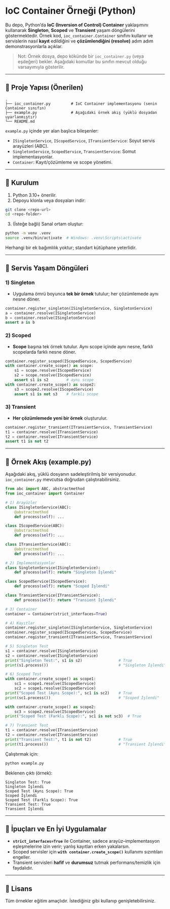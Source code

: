 # IoC Container Örneği (Python)

Bu depo, Python’da **IoC (Inversion of Control) Container** yaklaşımını kullanarak **Singleton**, **Scoped** ve **Transient** yaşam döngülerini göstermektedir. Örnek kod, `ioc_container.Container` sınıfını kullanır ve servislerin nasıl **kayıt** edildiğini ve **çözümlendiğini (resolve)** adım adım demonstrasyonlarla açıklar.

> Not: Örnek dosya, depo kökünde bir `ioc_container.py` (veya eşdeğeri) bekler. Aşağıdaki komutlar bu sınıfın mevcut olduğu varsayımıyla gösterilir.

---

## 📁 Proje Yapısı (Önerilen)

```
.
├── ioc_container.py         # IoC Container implementasyonu (senin Container sınıfın)
├── example.py               # Aşağıdaki örnek akış (yüklü dosyadan uyarlanmıştır)
└── README.md
```

`example.py` içinde yer alan başlıca bileşenler:
- `ISingletonService`, `IScopedService`, `ITransientService`: Soyut servis arayüzleri (ABC).
- `SingletonService`, `ScopedService`, `TransientService`: Somut implementasyonlar.
- `Container`: Kayıt/çözümleme ve scope yönetimi.

---

## 🚀 Kurulum

1) Python 3.10+ önerilir.
2) Depoyu klonla veya dosyaları indir:
```bash
git clone <repo-url>
cd <repo-folder>
```
3) (İsteğe bağlı) Sanal ortam oluştur:
```bash
python -m venv .venv
source .venv/bin/activate  # Windows: .venv\Scripts\activate
```

Herhangi bir ek bağımlılık yoktur; standart kütüphane yeterlidir.

---

## 🧩 Servis Yaşam Döngüleri

### 1) Singleton
- Uygulama ömrü boyunca **tek bir örnek** tutulur; her çözümlemede aynı nesne döner.
```python
container.register_singleton(ISingletonService, SingletonService)
a = container.resolve(ISingletonService)
b = container.resolve(ISingletonService)
assert a is b
```

### 2) Scoped
- **Scope** başına tek örnek tutulur. Aynı scope içinde aynı nesne, farklı scopelarda farklı nesne döner.
```python
container.register_scoped(IScopedService, ScopedService)
with container.create_scope() as scope:
    s1 = scope.resolve(IScopedService)
    s2 = scope.resolve(IScopedService)
    assert s1 is s2        # aynı scope
with container.create_scope() as scope2:
    s3 = scope2.resolve(IScopedService)
    assert s1 is not s3    # farklı scope
```

### 3) Transient
- **Her çözümlemede yeni bir örnek** oluşturulur.
```python
container.register_transient(ITransientService, TransientService)
t1 = container.resolve(ITransientService)
t2 = container.resolve(ITransientService)
assert t1 is not t2
```

---

## 📌 Örnek Akış (example.py)

Aşağıdaki akış, yüklü dosyanın sadeleştirilmiş bir versiyonudur. `ioc_container.py` mevcutsa doğrudan çalıştırabilirsiniz.

```python
from abc import ABC, abstractmethod
from ioc_container import Container

# 1) Arayüzler
class ISingletonService(ABC):
    @abstractmethod
    def process(self): ...

class IScopedService(ABC):
    @abstractmethod
    def process(self): ...

class ITransientService(ABC):
    @abstractmethod
    def process(self): ...

# 2) Implementasyonlar
class SingletonService(ISingletonService):
    def process(self): return "Singleton İşlendi"

class ScopedService(IScopedService):
    def process(self): return "Scoped İşlendi"

class TransientService(ITransientService):
    def process(self): return "Transient İşlendi"

# 3) Container
container = Container(strict_interfaces=True)

# 4) Kayıtlar
container.register_singleton(ISingletonService, SingletonService)
container.register_scoped(IScopedService, ScopedService)
container.register_transient(ITransientService, TransientService)

# 5) Singleton Test
s1 = container.resolve(ISingletonService)
s2 = container.resolve(ISingletonService)
print("Singleton Test:", s1 is s2)                # True
print(s1.process())                               # "Singleton İşlendi"

# 6) Scoped Test
with container.create_scope() as scope1:
    sc1 = scope1.resolve(IScopedService)
    sc2 = scope1.resolve(IScopedService)
print("Scoped Test (Aynı Scope):", sc1 is sc2)    # True
print(sc1.process())                              # "Scoped İşlendi"

with container.create_scope() as scope2:
    sc3 = scope2.resolve(IScopedService)
print("Scoped Test (Farklı Scope):", sc1 is not sc3)  # True

# 7) Transient Test
t1 = container.resolve(ITransientService)
t2 = container.resolve(ITransientService)
print("Transient Test:", t1 is not t2)            # True
print(t1.process())                               # "Transient İşlendi"
```

Çalıştırmak için:
```bash
python example.py
```

Beklenen çıktı (örnek):

```
Singleton Test: True
Singleton İşlendi
Scoped Test (Aynı Scope): True
Scoped İşlendi
Scoped Test (Farklı Scope): True
Transient Test: True
Transient İşlendi
```

---

## 🧠 İpuçları ve En İyi Uygulamalar
- **`strict_interfaces=True`** ile Container, sadece arayüz–implementasyon eşleşmelerine izin verir; yanlış kayıtları erken yakalarsın.
- Scoped servisler için **`with container.create_scope()`** kullanımı sızıntıları engeller.
- Transient servisleri **hafif** ve **durumsuz** tutmak performans/temizlik için faydalıdır.

---

## 📝 Lisans
Tüm örnekler eğitim amaçlıdır. İstediğiniz gibi kullanıp genişletebilirsiniz.
